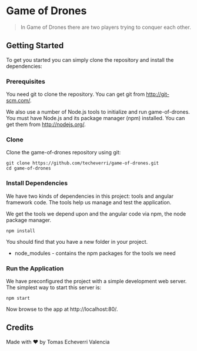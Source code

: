 # Game of Drones

> In Game of Drones there are two players trying to conquer each other.

## Getting Started

To get you started you can simply clone the repository and install the dependencies:

### Prerequisites

You need git to clone the repository. You can get git from http://git-scm.com/.

We also use a number of Node.js tools to initialize and run game-of-drones. You must have Node.js and its package manager (npm) installed. You can get them from http://nodejs.org/.

### Clone

Clone the game-of-drones repository using git:

    git clone https://github.com/techeverri/game-of-drones.git
    cd game-of-drones

### Install Dependencies

We have two kinds of dependencies in this project: tools and angular framework code. The tools help us manage and test the application.

We get the tools we depend upon and the angular code via npm, the node package manager.

    npm install

You should find that you have a new folder in your project.

* node_modules - contains the npm packages for the tools we need

### Run the Application

We have preconfigured the project with a simple development web server. The simplest way to start this server is:

    npm start

Now browse to the app at http://localhost:80/.

## Credits

Made with ❤ by Tomas Echeverri Valencia
